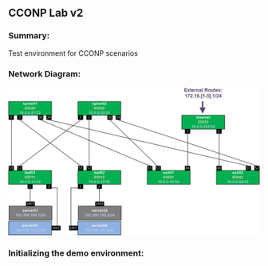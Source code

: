 ## CCONP Lab v2

### Summary:

Test environment for CCONP scenarios

### Network Diagram:

![Network Diagram](https://github.com/Cloudofyou/cconp-lab/blob/v2/documentation/cconp-lab-v2.png)

### Initializing the demo environment:

